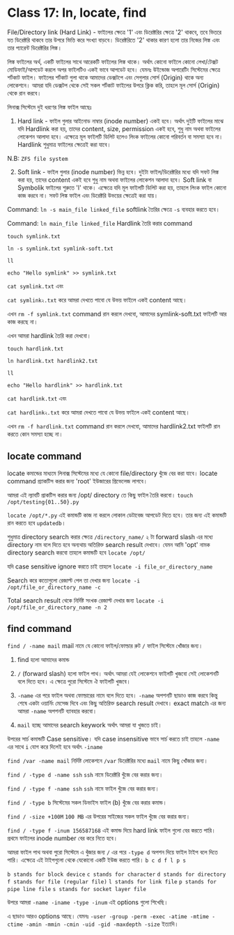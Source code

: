 # Class 17: ln, locate, find

File/Directory link (Hard Link) - ফাইলের ক্ষেত্রে '1' এবং ডিরেক্টরির ক্ষেত্রে '2' থাকবে, তবে ভিতরে যত ডিরেক্টরি থাকবে তার উপরে ভিত্তি করে সংখ্যা বাড়বে। ডিরেক্টরিতে '2' থাকার কারণ হলো তার নিজের লিঙ্ক এবং তার প্যারেন্ট ডিরেক্টরির লিঙ্ক।

লিঙ্ক ফাইলের অর্থ, একটি ফাইলের সাথে আরেকটি ফাইলের লিঙ্ক থাকে। অর্থাৎ কোনো ফাইলে কোনো লেখা/টেক্সট মোডিফাই/আপডেট করলে অপর ফাইলটিও একই ভাবে আপডেট হবে। যেমনঃ উইন্ডোজ অপারেটিং সিস্টেমের ক্ষেত্রে শর্টকাট ফাইল। ফাইলের শর্টকাট গুলা থাকে আমাদের ডেক্সটপে এবং সেগুলার সোর্স (Origin) থাকে অন্য লোকেশনে। আমরা যদি ডেক্সটপ থেকে সেই সকল শর্টকাট ফাইলের উপরে ক্লিক করি, তাহলে মূল সোর্স (Origin) থেকে রান করবে।

লিনাক্স সিস্টেমে দুই ধরণের লিঙ্ক ফাইল আছেঃ

1.  Hard link - ফাইল গুলার আইনোড নাম্বার (inode number) একই হবে। অর্থাৎ দুইটি ফাইলের মাঝে যদি Hardlink করা হয়, তাদের content, size, permission একই হবে, শুধু নাম অথবা ফাইলের লোকেশন আলাদা হবে। এক্ষেত্রে মূল ফাইলটি ডিলিট হলেও লিংক ফাইলের কোনো পরিবর্তন বা সমস্যা হবে না। Hardlink শুধুমাত্র ফাইলের ক্ষেত্রেই করা যাবে।

N.B: `ZFS file system`

2.  Soft link - ফাইল গুলার (inode number) ভিন্ন হবে। দুইটা ফাইল/ডিরেক্টরির মধ্যে যদি সফট লিঙ্ক করা হয়, তাদের content একই হবে শুধু নাম অথবা ফাইলের লোকেশন আলাদা হবে। Soft link বা Symbolik ফাইলের শুরুতে 'l' থাকে। এক্ষেত্রে যদি মূল ফাইলটি ডিলিট করা হয়, তাহলে লিংক ফাইল কোনো কাজ করবে না। সফট লিঙ্ক ফাইল এবং ডিরেক্টরি উভয়ের ক্ষেত্রেই করা যায়।

Command: `ln -s main_file linked_file` softlink তৈরির ক্ষেত্রে `-s` ব্যবহার করতে হবে।

Command: `ln main_file linked_file` Hardlink তৈরি করার command

`touch symlink.txt`

`ln -s symlink.txt symlink-soft.txt`

`ll`

`echo "Hello symlink" >> symlink.txt`

`cat symlink.txt` এবং

`cat symlink২.txt` করে আমরা দেখতে পাবো যে উভয় ফাইলে একই content আছে।

এখন `rm -f symlink.txt` command রান করলে দেখবো, আমাদের symlink-soft.txt ফাইলটি আর কাজ করছে না।

এখন আমরা hardlink তৈরি করা দেখবো।

`touch hardlink.txt`

`ln hardlink.txt hardlink2.txt`

`ll`

`echo "Hello hardlink" >> hardlink.txt`

`cat hardlink.txt` এবং

`cat hardlink২.txt` করে আমরা দেখতে পাবো যে উভয় ফাইলে একই content আছে।

এখন `rm -f hardlink.txt` command রান করলে দেখবো, আমাদের hardlink2.txt ফাইলটি রান করতে কোন সমস্যা হচ্ছে না।

## locate command

locate কমান্ডের মাধ্যমে লিনাক্স সিস্টেমের মধ্যে যে কোনো file/directory খুঁজে বের করা যাবে। locate command প্র্যাকটিস করার জন্য 'root' ইউজারের প্রিভেলেজ লাগবে।

আমরা এই ল্যাবটি প্রাকটিস করার জন্য /opt/ directory তে কিছু ফাইল তৈরি করবো।
`touch /opt/testing{01..50}.py`

`locate /opt/*.py` এই কমান্ডটি কাজ না করলে লোকাল ডেটাবেজ আপডেট দিতে হবে। তার জন্য এই কমান্ডটি রান করতে হবে `updatedb`।

শুধুমাত্র directory search করার ক্ষেত্রে `/directory_name/` ২ টা forward slash এর মধ্যে directory নাম বলে দিতে হবে অন্যথায় অতিরিক্ত search result দেখাবে। যেমন আমি 'opt' নামক directory search করবো তাহলে কমান্ডটি হবে `locate /opt/`

যদি case sensitive ignore করতে চাই তাহলে `locate -i file_or_directory_name`

Search করে কতোগুলো রেজাল্ট পেল তা দেখার জন্য
`locate -i /opt/file_or_directory_name -c`

Total search result থেকে নির্দিষ্ট সংখক রেজাল্ট দেখার জন্য `locate -i /opt/file_or_directory_name -n 2`

## find command

`find / -name mail` mail নামে যে কোনো ফাইল/ফোল্ডার রুট `/` ফাইল সিস্টেমে খোঁজার জন্য।

1. find হলো আমাদের কমান্ড

2. `/` (forward slash) হলো ফাইল পাথ। অর্থাৎ আমরা যেই লোকেশনে ফাইলটি খুজবো সেই লোকেশনটি বলে দিতে হবে। এ ক্ষেত্রে পুরো সিস্টেমে ঐ ফাইলটি খুজবে।

3. `-name` এর পরে ফাইল অথবা ফোল্ডারের নামে বলে দিতে হবে। `-name` অপশনটি ছাডাও কাজ করবে কিন্তু শেষে একটা ওয়ার্নিং মেসেজ দিবে এবং কিছু অতিরিক্ত search result দেখাবে। exact match এর জন্য আমরা `-name` অপশনটি ব্যাবহার করবো।

4. `mail` হচ্ছে আমাদের search keywork অর্থাৎ আমরা যা খুজতে চাই।

উপরের সার্চ কমান্ডটি Case sensitive। যদি case insensitive ভাবে সার্চ করতে চাই তাহলে `-name` এর সাথে `i` যোগ করে দিলেই হবে অর্থাৎ `-iname`

`find /var -name mail` নির্দিষ্ট লোকেশনে `/var` ডিরেক্টরির মধ্যে `mail` নামে কিছু খোঁজার জন্য।

`find / -type d -name ssh` `ssh` নামে ডিরেক্টরি খুঁজে বের করার জন্য।

`find / -type f -name ssh` `ssh` নামে ফাইল খুঁজে বের করার জন্য।

`find / -type b` সিস্টেমের সকল ডিভাইস ফাইল (b) খুঁজে বের করার কমান্ড।

`find / -size +100M` `100 MB` এর উপরের সাইজের সকল ফাইল খুঁজে বের করার জন্য।

`find / -type f -inum 156587168` এই কমান্ড দিয়ে hard link ফাইল গুলো বের করতে পারি। প্রথমে ফাইলের inode number বের করে নিতে হবে।

আমরা ফাইল পাথ অথবা পুরো সিস্টেমে এ খুঁজার জন্য `/` এর পরে `-type d` অপশন দিয়ে ফাইল টাইপ বলে দিতে পারি। এক্ষেত্রে এই টাইপগুলো থেকে যেকোনো একটি ইউজ করতে পারি। `b c d f l p s`

`b stands for block device`
`c stands for character`
`d stands for directory`
`f stands for file (regular file)`
`l stands for link file`
`p stands for pipe line file`
`s stands for socket layer file`

উপরে আমরা `-name -iname -type -inum` এই options গুলো শিখেছি।

এ ছাডাও আরও options আছে। যেমনঃ `-user -group -perm -exec -atime -mtime -ctime -amin -mmin -cmin -uid -gid -maxdepth -size` ইত্যাদি।
